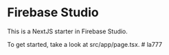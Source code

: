 # Firebase Studio

This is a NextJS starter in Firebase Studio.

To get started, take a look at src/app/page.tsx.
#   l a 7 7 7  
 